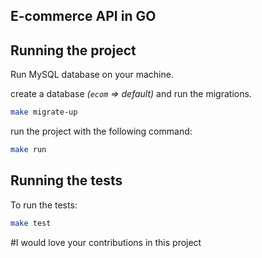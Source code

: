 ## E-commerce API in GO

## Running the project

Run MySQL database on your machine.

create a database  *(`ecom` => default)* and run the migrations.

```bash
make migrate-up
```
run the project with the following command:

```bash
make run
```

## Running the tests

To run the tests:

```bash
make test
```

#I would love your contributions in this project